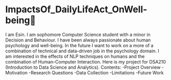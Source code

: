 # ImpactsOf_DailyLifeAct_OnWell-being💖
I am Esin. I am sophomore Computer Science student with a minor in Decision and Behaviour. I have been always passionate about human psychology and well-being. In the future I want to work on a more of a combination of technical and data-driven job in the psychology domain. I am interested in the effects of NLP techniques on humans and the combination of Human-Computer Interaction.
Here is my project for DSA210 (Introduction to Data Science and Analytics).
Contents:
-Project Overview
-Motivation
-Research Questions
-Data Collection
-Limitations
-Future Work
